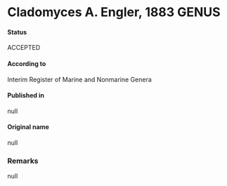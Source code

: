 # Cladomyces A. Engler, 1883 GENUS

#### Status
ACCEPTED

#### According to
Interim Register of Marine and Nonmarine Genera

#### Published in
null

#### Original name
null

### Remarks
null